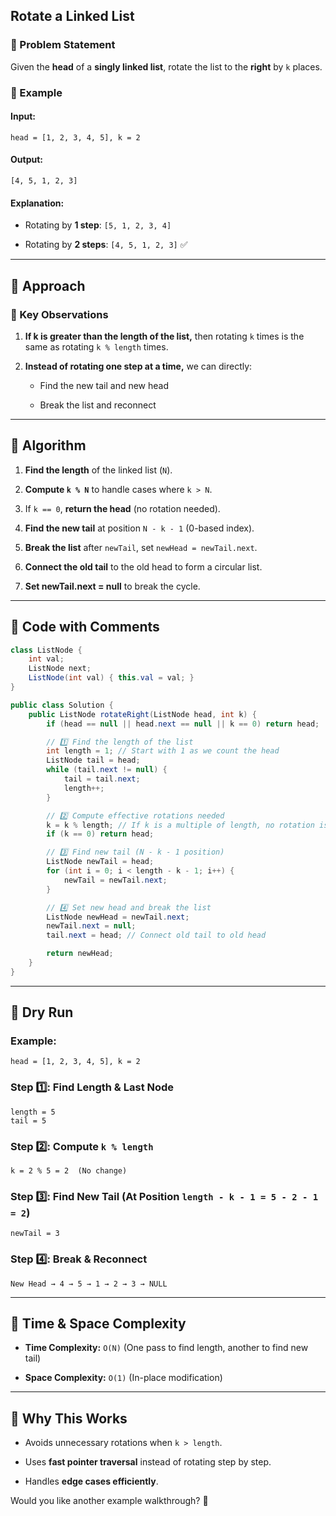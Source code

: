 ## **Rotate a Linked List**

### **🔹 Problem Statement**

Given the **head** of a **singly linked list**, rotate the list to the **right** by `k` places.

### **🔹 Example**

#### **Input:**

```plaintext
head = [1, 2, 3, 4, 5], k = 2
```

#### **Output:**

```plaintext
[4, 5, 1, 2, 3]
```

#### **Explanation:**

- Rotating by **1 step**: `[5, 1, 2, 3, 4]`
    
- Rotating by **2 steps**: `[4, 5, 1, 2, 3]` ✅
    

---

## **🔹 Approach**

### **🌟 Key Observations**

1. **If k is greater than the length of the list,** then rotating `k` times is the same as rotating `k % length` times.
    
2. **Instead of rotating one step at a time,** we can directly:
    
    - Find the new tail and new head
        
    - Break the list and reconnect
        

---

## **🔹 Algorithm**

1. **Find the length** of the linked list (`N`).
    
2. **Compute `k % N`** to handle cases where `k > N`.
    
3. If `k == 0`, **return the head** (no rotation needed).
    
4. **Find the new tail** at position `N - k - 1` (0-based index).
    
5. **Break the list** after `newTail`, set `newHead = newTail.next`.
    
6. **Connect the old tail** to the old head to form a circular list.
    
7. **Set newTail.next = null** to break the cycle.
    

---

## **🔹 Code with Comments**

```java
class ListNode {
    int val;
    ListNode next;
    ListNode(int val) { this.val = val; }
}

public class Solution {
    public ListNode rotateRight(ListNode head, int k) {
        if (head == null || head.next == null || k == 0) return head;

        // 1️⃣ Find the length of the list
        int length = 1; // Start with 1 as we count the head
        ListNode tail = head;
        while (tail.next != null) {
            tail = tail.next;
            length++;
        }

        // 2️⃣ Compute effective rotations needed
        k = k % length; // If k is a multiple of length, no rotation is needed
        if (k == 0) return head;

        // 3️⃣ Find new tail (N - k - 1 position)
        ListNode newTail = head;
        for (int i = 0; i < length - k - 1; i++) {
            newTail = newTail.next;
        }

        // 4️⃣ Set new head and break the list
        ListNode newHead = newTail.next;
        newTail.next = null;
        tail.next = head; // Connect old tail to old head

        return newHead;
    }
}
```

---

## **🔹 Dry Run**

### **Example:**

```plaintext
head = [1, 2, 3, 4, 5], k = 2
```

### **Step 1️⃣: Find Length & Last Node**

```plaintext
length = 5
tail = 5
```

### **Step 2️⃣: Compute `k % length`**

```plaintext
k = 2 % 5 = 2  (No change)
```

### **Step 3️⃣: Find New Tail (At Position `length - k - 1 = 5 - 2 - 1 = 2`)**

```plaintext
newTail = 3
```

### **Step 4️⃣: Break & Reconnect**

```plaintext
New Head → 4 → 5 → 1 → 2 → 3 → NULL
```

---

## **🔹 Time & Space Complexity**

- **Time Complexity:** `O(N)` (One pass to find length, another to find new tail)
    
- **Space Complexity:** `O(1)` (In-place modification)
    

---

## **🔹 Why This Works**

- Avoids unnecessary rotations when `k > length`.
    
- Uses **fast pointer traversal** instead of rotating step by step.
    
- Handles **edge cases efficiently**.
    

Would you like another example walkthrough? 🚀
